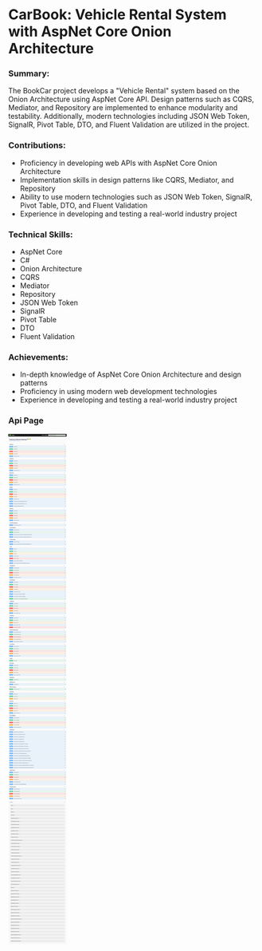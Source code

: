# CarBook: Vehicle Rental System with AspNet Core Onion Architecture


### Summary:

The BookCar project develops a "Vehicle Rental" system based on the Onion Architecture using AspNet Core API. Design patterns such as CQRS, Mediator, and Repository are implemented to enhance modularity and testability. Additionally, modern technologies including JSON Web Token, SignalR, Pivot Table, DTO, and Fluent Validation are utilized in the project.

### Contributions:

- Proficiency in developing web APIs with AspNet Core Onion Architecture
- Implementation skills in design patterns like CQRS, Mediator, and Repository
- Ability to use modern technologies such as JSON Web Token, SignalR, Pivot Table, DTO, and Fluent Validation
- Experience in developing and testing a real-world industry project

### Technical Skills:

- AspNet Core
- C#
- Onion Architecture
- CQRS
- Mediator
- Repository
- JSON Web Token
- SignalR
- Pivot Table
- DTO
- Fluent Validation

### Achievements:

- In-depth knowledge of AspNet Core Onion Architecture and design patterns
- Proficiency in using modern web development technologies
- Experience in developing and testing a real-world industry project


### Api Page
![Api](/GitImages/api.png)
